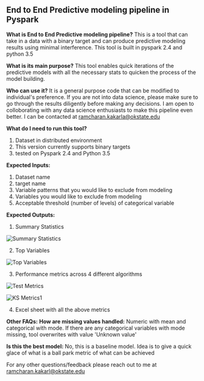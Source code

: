 ## End to End Predictive modeling pipeline in Pyspark ##

**What is End to End Predictive modeling pipeline?**
This is a tool that can take in a data with a binary target and can produce predictive modeling results using minimal interference. This tool is built in pyspark 2.4 and python 3.5

**What is its main purpose?**
This tool enables quick iterations of the predictive models with all the necessary stats to quicken the process of the model building. 

**Who can use it?**
It is a general purpose code that can be modified to individual's preference. If you are not into data science, please make sure to go through the results diligently before making any decisions.
I am open to colloborating with any data science enthusiasts to make this pipeline even better. I can be contacted at ramcharan.kakarla@okstate.edu


**What do I need to run this tool?**
1. Dataset in distributed environment
2. This version currently supports binary targets
3. tested on Pyspark 2.4 and Python 3.5

**Expected Inputs:**
1. Dataset name
2. target name
3. Variable patterns that you would like to exclude from modeling
4. Variables you would like to exclude from modeling
5. Acceptable threshold (number of levels) of categorical variable

**Expected Outputs:**

1. Summary Statistics

![Summary Statistics](https://github.com/ramchak1/DataScience/blob/master/Predicitve_Modeling/Pyspark/SummaryStats.png)

2. Top Variables

![Top Variables](https://github.com/ramchak1/DataScience/blob/master/Predicitve_Modeling/Pyspark/Top_Variables.png)

3. Performance metrics across 4 different algorithms 

![Test Metrics](https://github.com/ramchak1/DataScience/blob/master/Predicitve_Modeling/Pyspark/Test_Metrics.png)

![KS Metrics1](https://github.com/ramchak1/DataScience/blob/master/Predicitve_Modeling/Pyspark/ks_stats.png)

4. Excel sheet with all the above metrics


**Other FAQs:**
**How are missing values handled:**
Numeric with mean and categorical with mode. If there are any categorical variables with mode missing, tool overwrites with value 'Unknown value'

**Is this the best model:**
No, this is a baseline model. Idea is to give a quick glace of what is a ball park metric of what can be achieved


For any other questions/feedback please reach out to me at ramcharan.kakarl@okstate.edu
 
